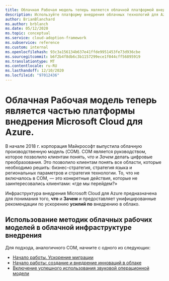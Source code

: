```yaml
---
title: Облачная Рабочая модель теперь является облачной платформой внедрения для Azure.
description: Используйте платформу внедрения облачных технологий для Azure, чтобы узнать, почему и как ускорить внедрение облачных технологий.
author: BrianBlanchard
ms.author: brblanch
ms.date: 05/12/2020
ms.topic: conceptual
ms.service: cloud-adoption-framework
ms.subservice: reference
ms.custom: internal
ms.openlocfilehash: 93c3a156134b637e41ffde9951453fe73d936cbe
ms.sourcegitcommit: b6f2b4f8db6c3b1157299ece1f044cff56895919
ms.translationtype: MT
ms.contentlocale: ru-RU
ms.lasthandoff: 12/10/2020
ms.locfileid: "97012436"
---
```

<!-- docutune:ignore "Cloud Operating Model" -->

# <a name="cloud-operating-model-is-now-part-of-the-microsoft-cloud-adoption-framework-for-azure"></a>Облачная Рабочая модель теперь является частью платформы внедрения Microsoft Cloud для Azure.

В начале 2018 г. корпорация Майкрософт выпустила облачную производственную модель (COM). COM является руководством, которое позволило клиентам понять, _что_ и _Зачем_ делать цифровые преобразования. Это позволило клиентам понять все области, которые необходимо решить: бизнес-стратегия, стратегия языка и региональных параметров и стратегия технологии. То, что не включалось в COM, _—_ это конкретные действия, которые не заинтересовались клиентами: «где мы перейдем?»

Инфраструктура внедрения Microsoft Cloud для Azure предназначена для понимания того, **что** и **Зачем** и предоставляет унифицированные рекомендации по ускорению **усилий по** внедрению в облако.

## <a name="using-cloud-operating-model-practices-within-the-cloud-adoption-framework"></a>Использование методик облачных рабочих моделей в облачной инфраструктуре внедрения

Для подхода, аналогичного COM, начните с одного из следующих:

- [Начало работы. Ускорение миграции](../get-started/migrate.md)
- [Начало работы: создание и внедрение инноваций в облаке](../get-started/innovate.md)
- [Включение успешного использования звуковой операционной модели](../get-started/enable.md)
